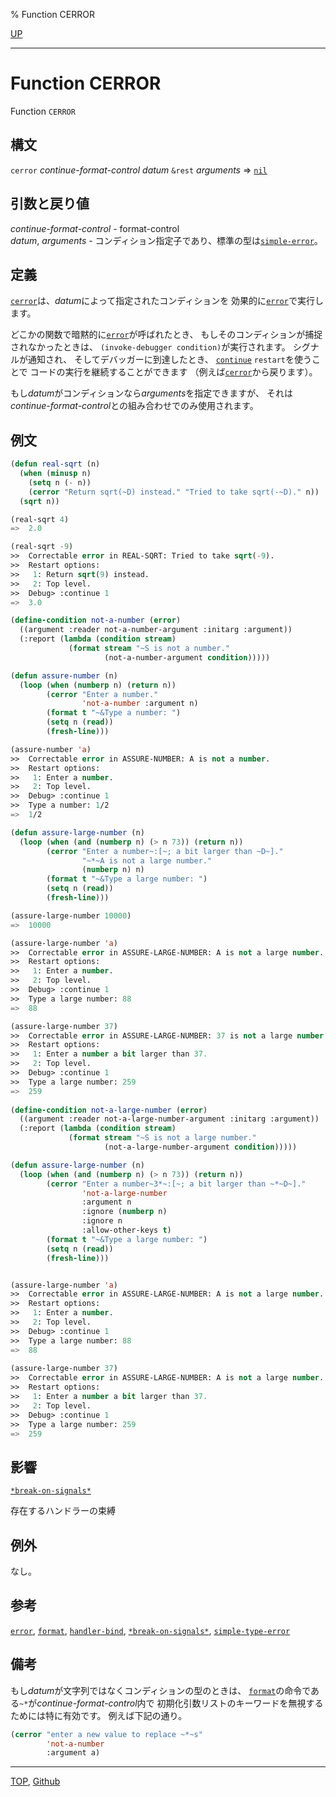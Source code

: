 % Function CERROR

[UP](9.2.html)  

---

# Function **CERROR**


Function `CERROR`


## 構文

`cerror` *continue-format-control* *datum* `&rest` *arguments*
 => [`nil`](5.3.nil-variable.html)


## 引数と戻り値

*continue-format-control* - format-control  
*datum*, *arguments* - コンディション指定子であり、標準の型は[`simple-error`](9.2.simple-error.html)。


## 定義

[`cerror`](9.2.cerror.html)は、*datum*によって指定されたコンディションを
効果的に[`error`](9.2.error-function.html)で実行します。

どこかの関数で暗黙的に[`error`](9.2.error-function.html)が呼ばれたとき、
もしそのコンディションが捕捉されなかったときは、
`(invoke-debugger condition)`が実行されます。
シグナルが通知され、
そしてデバッガーに到達したとき、
[`continue`](9.2.continue-restart.html) `restart`を使うことで
コードの実行を継続することができます
（例えば[`cerror`](9.2.cerror.html)から戻ります）。

もし*datum*がコンディションなら*arguments*を指定できますが、
それは*continue-format-control*との組み合わせでのみ使用されます。


## 例文

```lisp
(defun real-sqrt (n)
  (when (minusp n)
    (setq n (- n))
    (cerror "Return sqrt(~D) instead." "Tried to take sqrt(-~D)." n))
  (sqrt n))

(real-sqrt 4)
=>  2.0

(real-sqrt -9)
>>  Correctable error in REAL-SQRT: Tried to take sqrt(-9).
>>  Restart options:
>>   1: Return sqrt(9) instead.
>>   2: Top level.
>>  Debug> :continue 1
=>  3.0

(define-condition not-a-number (error)
  ((argument :reader not-a-number-argument :initarg :argument))
  (:report (lambda (condition stream)
             (format stream "~S is not a number." 
                     (not-a-number-argument condition)))))

(defun assure-number (n)
  (loop (when (numberp n) (return n))
        (cerror "Enter a number."
                'not-a-number :argument n)
        (format t "~&Type a number: ")
        (setq n (read))
        (fresh-line)))

(assure-number 'a)
>>  Correctable error in ASSURE-NUMBER: A is not a number.
>>  Restart options:
>>   1: Enter a number.
>>   2: Top level.
>>  Debug> :continue 1
>>  Type a number: 1/2
=>  1/2

(defun assure-large-number (n)
  (loop (when (and (numberp n) (> n 73)) (return n))
        (cerror "Enter a number~:[~; a bit larger than ~D~]."
                "~*~A is not a large number." 
                (numberp n) n)
        (format t "~&Type a large number: ")
        (setq n (read))
        (fresh-line)))

(assure-large-number 10000)
=>  10000

(assure-large-number 'a)
>>  Correctable error in ASSURE-LARGE-NUMBER: A is not a large number.
>>  Restart options:
>>   1: Enter a number.
>>   2: Top level.
>>  Debug> :continue 1
>>  Type a large number: 88
=>  88

(assure-large-number 37)
>>  Correctable error in ASSURE-LARGE-NUMBER: 37 is not a large number.
>>  Restart options:
>>   1: Enter a number a bit larger than 37.
>>   2: Top level.
>>  Debug> :continue 1
>>  Type a large number: 259
=>  259
 
(define-condition not-a-large-number (error)
  ((argument :reader not-a-large-number-argument :initarg :argument))
  (:report (lambda (condition stream)
             (format stream "~S is not a large number." 
                     (not-a-large-number-argument condition)))))

(defun assure-large-number (n)
  (loop (when (and (numberp n) (> n 73)) (return n))
        (cerror "Enter a number~3*~:[~; a bit larger than ~*~D~]."
                'not-a-large-number
                :argument n 
                :ignore (numberp n)
                :ignore n
                :allow-other-keys t)
        (format t "~&Type a large number: ")
        (setq n (read))
        (fresh-line)))


(assure-large-number 'a)
>>  Correctable error in ASSURE-LARGE-NUMBER: A is not a large number.
>>  Restart options:
>>   1: Enter a number.
>>   2: Top level.
>>  Debug> :continue 1
>>  Type a large number: 88
=>  88
 
(assure-large-number 37)
>>  Correctable error in ASSURE-LARGE-NUMBER: A is not a large number.
>>  Restart options:
>>   1: Enter a number a bit larger than 37.
>>   2: Top level.
>>  Debug> :continue 1
>>  Type a large number: 259
=>  259
```


## 影響

[`*break-on-signals*`](9.2.break-on-signals.html)

存在するハンドラーの束縛


## 例外

なし。


## 参考

[`error`](9.2.error-function.html),
[`format`](22.4.format.html),
[`handler-bind`](9.2.handler-bind.html),
[`*break-on-signals*`](9.2.break-on-signals.html),
[`simple-type-error`](4.4.simple-type-error.html)


## 備考

もし*datum*が文字列ではなくコンディションの型のときは、
[`format`](22.4.format.html)の命令である`~*`が*continue-format-control*内で
初期化引数リストのキーワードを無視するためには特に有効です。
例えば下記の通り。

```lisp
(cerror "enter a new value to replace ~*~s" 
        'not-a-number
        :argument a)
```


---
[TOP](index.html),  [Github](https://github.com/nptcl/npt-japanese)

